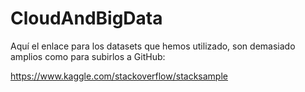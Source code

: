 # CloudAndBigData

Aquí el enlace para los datasets que hemos utilizado, son demasiado amplios como para subirlos a GitHub:

https://www.kaggle.com/stackoverflow/stacksample


